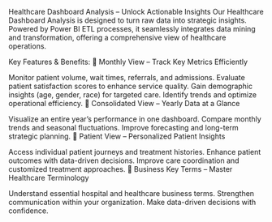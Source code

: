 Healthcare Dashboard Analysis – Unlock Actionable Insights
Our Healthcare Dashboard Analysis is designed to turn raw data into strategic insights. Powered by Power BI ETL processes, it seamlessly integrates data mining and transformation, offering a comprehensive view of healthcare operations.

Key Features & Benefits:
🔹 Monthly View – Track Key Metrics Efficiently

Monitor patient volume, wait times, referrals, and admissions.
Evaluate patient satisfaction scores to enhance service quality.
Gain demographic insights (age, gender, race) for targeted care.
Identify trends and optimize operational efficiency.
🔹 Consolidated View – Yearly Data at a Glance

Visualize an entire year’s performance in one dashboard.
Compare monthly trends and seasonal fluctuations.
Improve forecasting and long-term strategic planning.
🔹 Patient View – Personalized Patient Insights

Access individual patient journeys and treatment histories.
Enhance patient outcomes with data-driven decisions.
Improve care coordination and customized treatment approaches.
🔹 Business Key Terms – Master Healthcare Terminology

Understand essential hospital and healthcare business terms.
Strengthen communication within your organization.
Make data-driven decisions with confidence.
